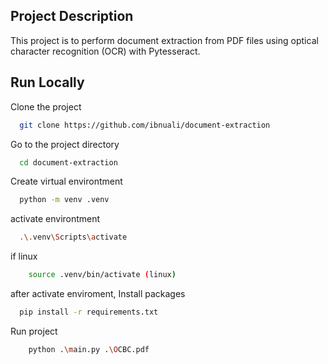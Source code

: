 ## Project Description

This project is to perform document extraction from PDF files using optical character recognition (OCR) with Pytesseract.

## Run Locally

Clone the project

```bash
  git clone https://github.com/ibnuali/document-extraction
```

Go to the project directory

```bash
  cd document-extraction
```

Create virtual environtment
```bash
  python -m venv .venv
```

activate environtment
```bash
  .\.venv\Scripts\activate
```

if linux
```bash
    source .venv/bin/activate (linux)
```

after activate enviroment, Install packages

```bash
  pip install -r requirements.txt
```

Run project

```bash
    python .\main.py .\OCBC.pdf
```